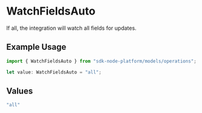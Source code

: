 # WatchFieldsAuto

If all, the integration will watch all fields for updates.

## Example Usage

```typescript
import { WatchFieldsAuto } from "sdk-node-platform/models/operations";

let value: WatchFieldsAuto = "all";
```

## Values

```typescript
"all"
```